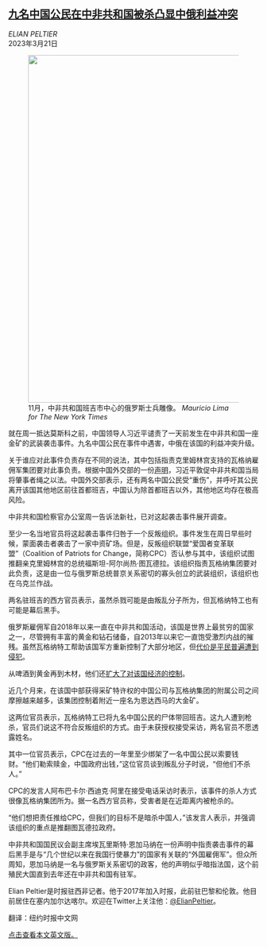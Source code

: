<!--1679368022000-->
[九名中国公民在中非共和国被杀凸显中俄利益冲突](https://cn.nytimes.com/world/20230321/central-african-republic-russia-china/)
------

<address>ELIAN PELTIER</address><time pudate="2023-03-21 10:40:23" datetime="2023-03-21 10:40:23">2023年3月21日</time><figure><img src="https://images.weserv.nl/?url=static01.nyt.com/images/2022/12/15/multimedia/20ukraine-blog-china-africa/00africa-wagner-6-1-7737-master1050.jpg" width="1050" height="700"><figcaption>11月，中非共和国班吉市中心的俄罗斯士兵雕像。 <cite>Mauricio Lima for The New York Times</cite></figcaption></figure><section><p>就在周一抵达莫斯科之前，中国领导人习近平谴责了一天前发生在中非共和国一座金矿的武装袭击事件。九名中国公民在事件中遇害，中俄在该国的利益冲突升级。</p><p>关于谁应对此事件负责存在不同的说法，其中包括指责克里姆林宫支持的瓦格纳雇佣军集团要对此事负责。根据中国外交部的一份<a rel="noopener noreferrer" target="_blank" href="https://www.fmprc.gov.cn/mfa_eng/xwfw_665399/s2510_665401/2535_665405/202303/t20230320_11044562.html">声明</a>，习近平敦促中非共和国当局将肇事者绳之以法。中国外交部表示，还有两名中国公民受“重伤”，并呼吁其公民离开该国其他地区前往首都班吉，中国认为除首都班吉以外，其他地区均存在极高风险。</p><p>中非共和国检察官办公室周一告诉法新社，已对这起袭击事件展开调查。</p><p>至少一名当地官员将这起袭击事件归咎于一个反叛组织。事件发生在周日早些时候，蒙面袭击者袭击了一家中资矿场。但是，反叛组织联盟“爱国者变革联盟”（Coalition of Patriots for Change，简称CPC）否认参与其中，该组织试图推翻亲克里姆林宫的总统福斯坦-阿尔尚热·图瓦德拉。该组织指责瓦格纳集团要对此负责，这是由一位与俄罗斯总统普京关系密切的寡头创立的武装组织，该组织也在乌克兰作战。</p><p>两名驻班吉的西方官员表示，虽然杀戮可能是由叛乱分子所为，但瓦格纳特工也有可能是幕后黑手。</p><p>俄罗斯雇佣军自2018年以来一直在中非共和国活动，该国是世界上最贫穷的国家之一，尽管拥有丰富的黄金和钻石储备，自2013年以来它一直饱受激烈内战的摧残。虽然瓦格纳特工帮助该国军方重新控制了大部分地区，但<a href="https://www.nytimes.com/2021/06/27/world/asia/russia-mercenaries-central-african-republic.html">代价</a><a href="https://www.nytimes.com/2021/06/27/world/asia/russia-mercenaries-central-african-republic.html">是</a><a href="https://www.nytimes.com/2021/06/27/world/asia/russia-mercenaries-central-african-republic.html">平民普遍遭到侵犯</a>。</p><p>从啤酒到黄金再到木材，他们还<a href="https://www.nytimes.com/2022/12/24/world/africa/central-african-republic-russia-wagner.html">扩大了对该国经济的控制</a>。</p><p>近几个月来，在该国中部获得采矿特许权的中国公司与瓦格纳集团的附属公司之间摩擦越来越多，该集团控制着附近一座名为恩达西马的大金矿。</p><p>这两位官员表示，瓦格纳特工已将九名中国公民的尸体带回班吉。这九人遭到枪杀，官员们说这不符合反叛组织的方式。由于未获授权接受采访，两名官员不愿透露姓名。</p><p>其中一位官员表示，CPC在过去的一年里至少绑架了一名中国公民以索要钱财。“他们勒索赎金，中国政府出钱，”这位官员谈到叛乱分子时说，“但他们不杀人。”</p><p>CPC的发言人阿布巴卡尔·西迪克·阿里在接受电话采访时表示，该事件的杀人方式很像瓦格纳集团所为。据一名西方官员称，受害者是在近距离内被枪杀的。</p><p>“他们想把责任推给CPC，但我们的目标不是暗杀中国人，”该发言人表示，并强调该组织的重点是推翻图瓦德拉政府。</p><p>中非共和国国民议会副主席埃瓦里斯特·恩加马纳在一份声明中指责袭击事件的幕后黑手是与“几个世纪以来在我国行使暴力”的国家有关联的“外国雇佣军”。但众所周知，恩加马纳是一名与俄罗斯关系密切的政客，他的声明似乎暗指法国，这个前殖民大国直到去年还在中非共和国有驻军。</p></section><footer><p>Elian Peltier是时报驻西非记者。他于2017年加入时报，此前驻巴黎和伦敦。他目前居住在塞内加尔达喀尔。欢迎在Twitter上关注他：<a rel="nofollow" target="_blank" href="https://twitter.com/ElianPeltier" title="Link: https://twitter.com/ElianPeltier">@ElianPeltier</a>。</p><p>翻译：纽约时报中文网</p><p><a href="https://www.nytimes.com/2023/03/20/world/europe/central-african-republic-russia-china.html">点击查看本文英文版。</a></p></footer>
